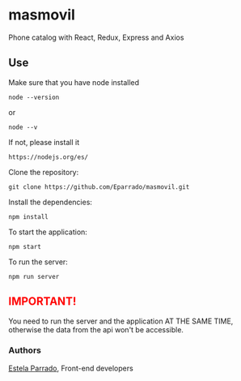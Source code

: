 # masmovil

Phone catalog with React, Redux, Express and Axios
 
## Use

Make sure that you have node installed 
      
    node --version 
 or 
 
    node --v
    
If not, please install it 
      
    https://nodejs.org/es/


Clone the repository:

    git clone https://github.com/Eparrado/masmovil.git


Install the dependencies:

    npm install

To start the application:

    npm start

To run the server:

    npm run server

## <font color=red>IMPORTANT!</font>
You need to run the server and the application AT THE SAME TIME, otherwise the data from the api won't be accessible.

### Authors
[Estela Parrado](https://github.com/Eparrado), Front-end developers  


 
 
 
 
 
 

